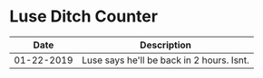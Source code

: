 # Luse Ditch Counter
|Date|Description|
|---|---|
|01-22-2019|Luse says he'll be back in 2 hours. Isnt.|